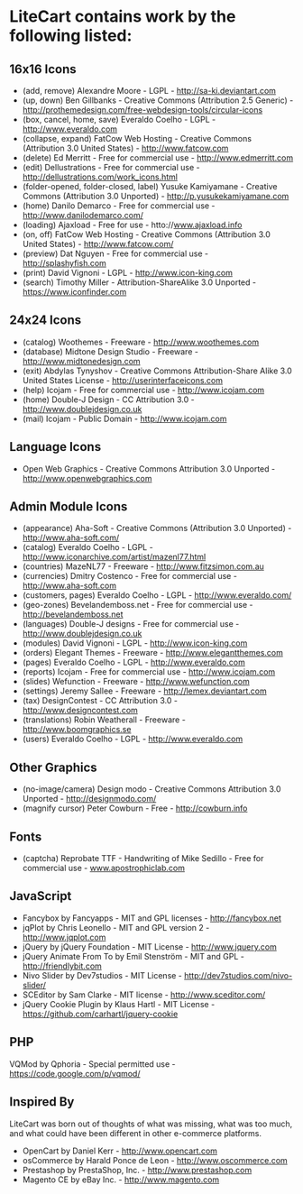 LiteCart contains work by the following listed:
===============================================

16x16 Icons
-----------

* (add, remove) Alexandre Moore - LGPL - http://sa-ki.deviantart.com
* (up, down) Ben Gillbanks - Creative Commons (Attribution 2.5 Generic) - http://prothemedesign.com/free-webdesign-tools/circular-icons
* (box, cancel, home, save) Everaldo Coelho - LGPL - http://www.everaldo.com
* (collapse, expand) FatCow Web Hosting - Creative Commons (Attribution 3.0 United States) - http://www.fatcow.com
* (delete) Ed Merritt - Free for commercial use - http://www.edmerritt.com
* (edit) Dellustrations - Free for commercial use - http://dellustrations.com/work_icons.html 
* (folder-opened, folder-closed, label) Yusuke Kamiyamane - Creative Commons (Attribution 3.0 Unported) - http://p.yusukekamiyamane.com
* (home) Danilo Demarco - Free for commercial use - http://www.danilodemarco.com/
* (loading) Ajaxload - Free for use - htto://www.ajaxload.info
* (on, off) FatCow Web Hosting - Creative Commons (Attribution 3.0 United States) - http://www.fatcow.com/
* (preview) Dat Nguyen - Free for commercial use - http://splashyfish.com
* (print) David Vignoni - LGPL - http://www.icon-king.com
* (search) Timothy Miller - Attribution-ShareAlike 3.0 Unported - https://www.iconfinder.com

24x24 Icons
-----------

* (catalog) Woothemes - Freeware - http://www.woothemes.com
* (database) Midtone Design Studio - Freeware - http://www.midtonedesign.com
* (exit) Abdylas Tynyshov - Creative Commons Attribution-Share Alike 3.0 United States License - http://userinterfaceicons.com
* (help) Icojam - Free for commercial use - http://www.icojam.com
* (home) Double-J Design - CC Attribution 3.0 - http://www.doublejdesign.co.uk
* (mail) Icojam - Public Domain - http://www.icojam.com

Language Icons
--------------
* Open Web Graphics - Creative Commons Attribution 3.0 Unported - http://www.openwebgraphics.com

Admin Module Icons
------------------
* (appearance) Aha-Soft - Creative Commons (Attribution 3.0 Unported) - http://www.aha-soft.com/ 
* (catalog) Everaldo Coelho - LGPL - http://www.iconarchive.com/artist/mazenl77.html
* (countries) MazeNL77 - Freeware - http://www.fitzsimon.com.au
* (currencies) Dmitry Costenco - Free for commercial use - http://www.aha-soft.com
* (customers, pages) Everaldo Coelho - LGPL - http://www.everaldo.com/
* (geo-zones) Bevelandemboss.net - Free for commercial use - http://bevelandemboss.net
* (languages) Double-J designs - Free for commercial use - http://www.doublejdesign.co.uk
* (modules) David Vignoni - LGPL - http://www.icon-king.com
* (orders)  Elegant Themes - Freeware - http://www.elegantthemes.com
* (pages) Everaldo Coelho  - LGPL - http://www.everaldo.com
* (reports) Icojam - Free for commercial use - http://www.icojam.com
* (slides) Wefunction - Freeware - http://www.wefunction.com
* (settings) Jeremy Sallee - Freeware - http://lemex.deviantart.com
* (tax) DesignContest - CC Attribution 3.0 - http://www.designcontest.com
* (translations) Robin Weatherall - Freeware - http://www.boomgraphics.se
* (users) Everaldo Coelho - LGPL - http://www.everaldo.com

Other Graphics
--------------
* (no-image/camera) Design modo - Creative Commons Attribution 3.0 Unported - http://designmodo.com/
* (magnify cursor) Peter Cowburn - Free - http://cowburn.info

Fonts
-----
* (captcha) Reprobate TTF - Handwriting of Mike Sedillo - Free for commercial use - www.apostrophiclab.com

JavaScript
----------
* Fancybox by Fancyapps - MIT and GPL licenses - http://fancybox.net
* jqPlot by Chris Leonello - MIT and GPL version 2 - http://www.jqplot.com
* jQuery by jQuery Foundation - MIT License - http://www.jquery.com
* jQuery Animate From To by Emil Stenström - MIT and GPL - http://friendlybit.com
* Nivo Slider by Dev7studios - MIT License - http://dev7studios.com/nivo-slider/
* SCEditor by Sam Clarke - MIT license - http://www.sceditor.com/
* jQuery Cookie Plugin by Klaus Hartl - MIT License - https://github.com/carhartl/jquery-cookie

PHP
---
VQMod by Qphoria - Special permitted use - https://code.google.com/p/vqmod/

Inspired By
-----------
LiteCart was born out of thoughts of what was missing, what was too much, and what could have been different in other e-commerce platforms.

* OpenCart by Daniel Kerr - http://www.opencart.com
* osCommerce by Harald Ponce de Leon - http://www.oscommerce.com
* Prestashop by PrestaShop, Inc. - http://www.prestashop.com
* Magento CE by eBay Inc. - http://www.magento.com